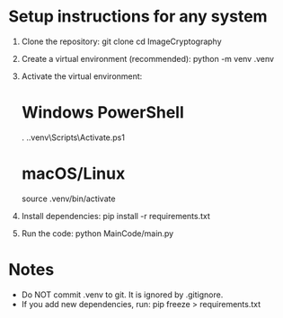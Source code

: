 # Setup instructions for any system

1. Clone the repository:
   git clone <your-repo-url>
   cd ImageCryptography

2. Create a virtual environment (recommended):
   python -m venv .venv

3. Activate the virtual environment:
   # Windows PowerShell
   . .\.venv\Scripts\Activate.ps1
   # macOS/Linux
   source .venv/bin/activate

4. Install dependencies:
   pip install -r requirements.txt

5. Run the code:
   python MainCode/main.py

# Notes
- Do NOT commit .venv to git. It is ignored by .gitignore.
- If you add new dependencies, run: pip freeze > requirements.txt
